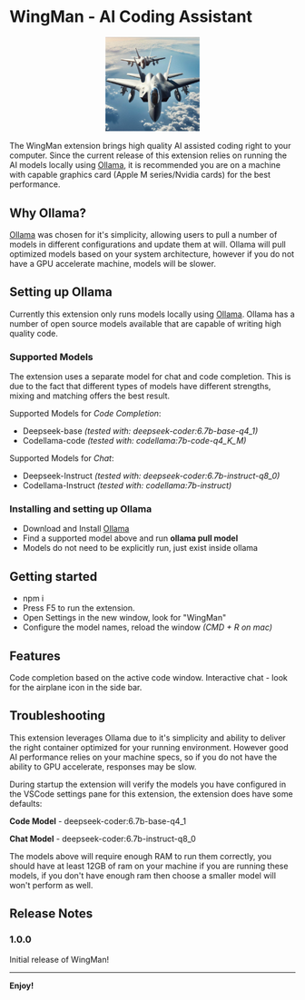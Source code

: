 # WingMan - AI Coding Assistant

<p align="center" width="100%">
    <img width="33%" src="./WingManLogo.jpeg">
</p>

The WingMan extension brings high quality AI assisted coding right to your computer. Since the current release of this extension relies on running the AI models locally using [Ollama](https://ollama.ai/), it is recommended you are on a machine with capable graphics card (Apple M series/Nvidia cards) for the best performance.

## Why Ollama?

[Ollama](https://ollama.ai/) was chosen for it's simplicity, allowing users to pull a number of models in different configurations and update them at will. Ollama will pull optimized models based on your system architecture, however if you do not have a GPU accelerate machine, models will be slower.

## Setting up Ollama

Currently this extension only runs models locally using [Ollama](https://ollama.ai/). Ollama has a number of open source models available that are capable of writing high quality code.

### Supported Models

The extension uses a separate model for chat and code completion. This is due to the fact that different types of models have different strengths, mixing and matching offers the best result.

Supported Models for _Code Completion_:

-   Deepseek-base _(tested with: deepseek-coder:6.7b-base-q4_1)_
-   Codellama-code _(tested with: codellama:7b-code-q4_K_M)_

Supported Models for _Chat_:

-   Deepseek-Instruct _(tested with: deepseek-coder:6.7b-instruct-q8_0)_
-   Codellama-Instruct _(tested with: codellama:7b-instruct)_

### Installing and setting up Ollama

-   Download and Install [Ollama](https://ollama.ai/)
-   Find a supported model above and run **ollama pull model**
-   Models do not need to be explicitly run, just exist inside ollama

## Getting started

-   npm i
-   Press F5 to run the extension.
-   Open Settings in the new window, look for "WingMan"
-   Configure the model names, reload the window _(CMD + R on mac)_

## Features

Code completion based on the active code window.
Interactive chat - look for the airplane icon in the side bar.

## Troubleshooting

This extension leverages Ollama due to it's simplicity and ability to deliver the right container optimized for your running environment.
However good AI performance relies on your machine specs, so if you do not have the ability to GPU accelerate, responses may be slow.

During startup the extension will verify the models you have configured in the VSCode settings pane for this extension, the extension does have some defaults:

**Code Model** - deepseek-coder:6.7b-base-q4_1

**Chat Model** - deepseek-coder:6.7b-instruct-q8_0

The models above will require enough RAM to run them correctly, you should have at least 12GB of ram on your machine if you are running these models, if you don't have enough ram then choose a smaller model will won't perform as well.

## Release Notes

### 1.0.0

Initial release of WingMan!

---

**Enjoy!**
